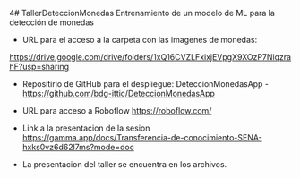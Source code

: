 4# TallerDeteccionMonedas
Entrenamiento de un modelo de ML para la detección de monedas

- URL para el acceso a la carpeta con las imagenes de monedas:

https://drive.google.com/drive/folders/1xQ16CVZLFxixjEVpgX9XOzP7NlqzrahF?usp=sharing

- Repositirio de GitHub para el despliegue:
DeteccionMonedasApp - https://github.com/bdg-ittic/DeteccionMonedasApp

- URL para acceso a Roboflow
  https://roboflow.com/

- Link a la presentacion de la sesion
  https://gamma.app/docs/Transferencia-de-conocimiento-SENA-hxks0vz6d62l7ms?mode=doc
- La presentacion del taller se encuentra en los archivos.
